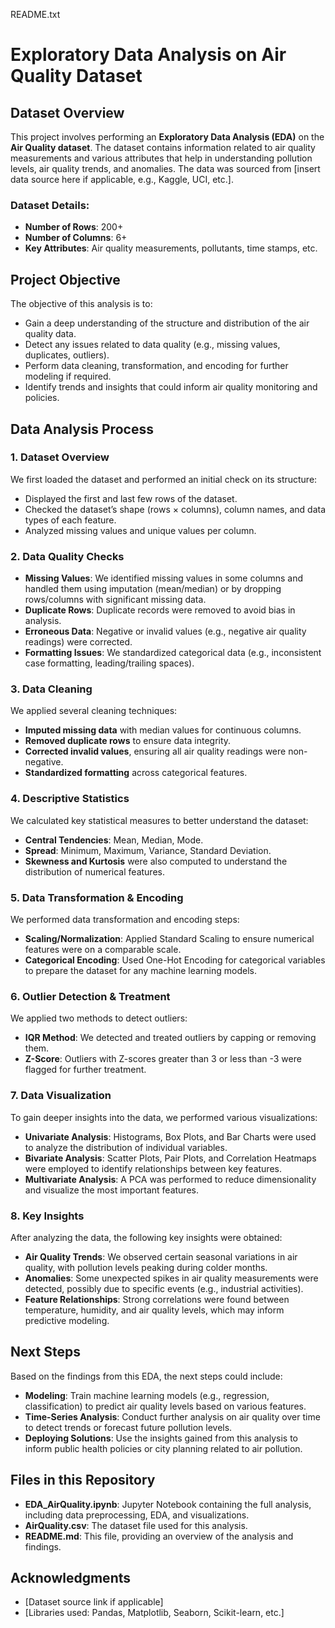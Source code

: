 README.txt
# Exploratory Data Analysis on Air Quality Dataset

## Dataset Overview

This project involves performing an **Exploratory Data Analysis (EDA)** on the **Air Quality dataset**. The dataset contains information related to air quality measurements and various attributes that help in understanding pollution levels, air quality trends, and anomalies. The data was sourced from [insert data source here if applicable, e.g., Kaggle, UCI, etc.].

### Dataset Details:
- **Number of Rows**: 200+
- **Number of Columns**: 6+
- **Key Attributes**: Air quality measurements, pollutants, time stamps, etc.

## Project Objective

The objective of this analysis is to:
- Gain a deep understanding of the structure and distribution of the air quality data.
- Detect any issues related to data quality (e.g., missing values, duplicates, outliers).
- Perform data cleaning, transformation, and encoding for further modeling if required.
- Identify trends and insights that could inform air quality monitoring and policies.

## Data Analysis Process

### 1. **Dataset Overview**
We first loaded the dataset and performed an initial check on its structure:
- Displayed the first and last few rows of the dataset.
- Checked the dataset’s shape (rows × columns), column names, and data types of each feature.
- Analyzed missing values and unique values per column.

### 2. **Data Quality Checks**
- **Missing Values**: We identified missing values in some columns and handled them using imputation (mean/median) or by dropping rows/columns with significant missing data.
- **Duplicate Rows**: Duplicate records were removed to avoid bias in analysis.
- **Erroneous Data**: Negative or invalid values (e.g., negative air quality readings) were corrected.
- **Formatting Issues**: We standardized categorical data (e.g., inconsistent case formatting, leading/trailing spaces).

### 3. **Data Cleaning**
We applied several cleaning techniques:
- **Imputed missing data** with median values for continuous columns.
- **Removed duplicate rows** to ensure data integrity.
- **Corrected invalid values**, ensuring all air quality readings were non-negative.
- **Standardized formatting** across categorical features.

### 4. **Descriptive Statistics**
We calculated key statistical measures to better understand the dataset:
- **Central Tendencies**: Mean, Median, Mode.
- **Spread**: Minimum, Maximum, Variance, Standard Deviation.
- **Skewness and Kurtosis** were also computed to understand the distribution of numerical features.

### 5. **Data Transformation & Encoding**
We performed data transformation and encoding steps:
- **Scaling/Normalization**: Applied Standard Scaling to ensure numerical features were on a comparable scale.
- **Categorical Encoding**: Used One-Hot Encoding for categorical variables to prepare the dataset for any machine learning models.

### 6. **Outlier Detection & Treatment**
We applied two methods to detect outliers:
- **IQR Method**: We detected and treated outliers by capping or removing them.
- **Z-Score**: Outliers with Z-scores greater than 3 or less than -3 were flagged for further treatment.

### 7. **Data Visualization**
To gain deeper insights into the data, we performed various visualizations:
- **Univariate Analysis**: Histograms, Box Plots, and Bar Charts were used to analyze the distribution of individual variables.
- **Bivariate Analysis**: Scatter Plots, Pair Plots, and Correlation Heatmaps were employed to identify relationships between key features.
- **Multivariate Analysis**: A PCA was performed to reduce dimensionality and visualize the most important features.

### 8. **Key Insights**
After analyzing the data, the following key insights were obtained:
- **Air Quality Trends**: We observed certain seasonal variations in air quality, with pollution levels peaking during colder months.
- **Anomalies**: Some unexpected spikes in air quality measurements were detected, possibly due to specific events (e.g., industrial activities).
- **Feature Relationships**: Strong correlations were found between temperature, humidity, and air quality levels, which may inform predictive modeling.

## Next Steps

Based on the findings from this EDA, the next steps could include:
- **Modeling**: Train machine learning models (e.g., regression, classification) to predict air quality levels based on various features.
- **Time-Series Analysis**: Conduct further analysis on air quality over time to detect trends or forecast future pollution levels.
- **Deploying Solutions**: Use the insights gained from this analysis to inform public health policies or city planning related to air pollution.

## Files in this Repository

- **EDA_AirQuality.ipynb**: Jupyter Notebook containing the full analysis, including data preprocessing, EDA, and visualizations.
- **AirQuality.csv**: The dataset file used for this analysis.
- **README.md**: This file, providing an overview of the analysis and findings.

## Acknowledgments

- [Dataset source link if applicable]
- [Libraries used: Pandas, Matplotlib, Seaborn, Scikit-learn, etc.]
